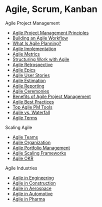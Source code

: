 # Agile, Scrum, Kanban

Agile Project Management

* [Agile Project Management Principles](https://kanbanize.com/agile/project-management/principles)
* [Building an Agile Workflow](https://kanbanize.com/agile/project-management/workflow)
* [What Is Agile Planning?](https://kanbanize.com/agile/project-management/planning)
* [Agile Implementation](https://kanbanize.com/agile/project-management/agile-implementation)
* [Agile Metrics](https://kanbanize.com/agile/project-management/agile-metrics)
* [Structuring Work with Agile](https://kanbanize.com/agile/project-management/tasks-epics-initiatives-themes)
* [Agile Retrospective](https://kanbanize.com/agile/project-management/agile-retrospective)
* [Agile Epics](https://kanbanize.com/agile/project-management/epics)
* [Agile User Stories](https://kanbanize.com/agile/project-management/user-stories)
* [Agile Estimation](https://kanbanize.com/agile/project-management/estimation)
* [Agile Reporting](https://kanbanize.com/agile/project-management/reporting)
* [Agile Ceremonies](https://kanbanize.com/agile/project-management/ceremonies)
* [Benefits of Agile Project Management](https://kanbanize.com/agile/project-management/benefits-of-agile)
* [Agile Best Practices](https://kanbanize.com/agile/project-management/agile-best-practices)
* [Top Agile PM Tools](https://kanbanize.com/agile/project-management/tools)
* [Agile vs. Waterfall](https://kanbanize.com/agile/project-management/agile-vs-waterfall)
* [Agile Terms](https://kanbanize.com/agile/project-management/terms)

Scaling Agile

* [Agile Teams](https://kanbanize.com/agile/scaled-agile/teams)
* [Agile Organization](https://kanbanize.com/agile/scaled-agile/organization)
* [Agile Portfolio Management](https://kanbanize.com/agile/scaled-agile/portfolio-management)
* [Agile Scaling Frameworks](https://kanbanize.com/agile/scaled-agile/frameworks-methods)
* [Agile OKR](https://kanbanize.com/agile/scaled-agile/okrs-in-agile)

Agile Industries

* [Agile in Engineering](https://kanbanize.com/agile/industries/agile-engineering)
* [Agile in Construction](https://kanbanize.com/agile/industries/agile-construction)
* [Agile in Aerospace](https://kanbanize.com/agile/industries/agile-aerospace)
* [Agile in Automotive](https://kanbanize.com/agile/industries/agile-automotive)
* [Agile in Pharma](https://kanbanize.com/agile/industries/agile-pharma)

